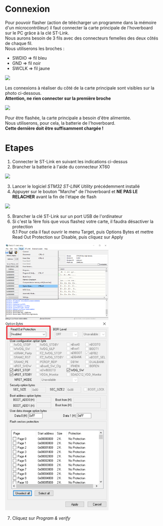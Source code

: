 # Connexion  
Pour pouvoir flasher (action de télécharger un programme dans la mémoire d'un microcontrôleur) il faut connecter la carte principale de l'hoverboard sur le PC grâce à la clé ST-Link.   
Nous aurons besoin de 3 fils avec des connecteurs femelles des deux côtés de chaque fil.  
Nous utiliserons les broches :  
* SWDIO  => fil bleu  
* GND    => fil noir  
* SWCLK  => fil jaune  

<img src="st-link-connexion.jpg" width="340">

Les connexions à réaliser du côté de la carte principale sont visibles sur la photo ci-dessous.  
**Attention, ne rien connecter sur la première broche**    

<img src="carte-principle-connexion.jpg" width = "340"> 

Pour être flashée, la carte principale a besoin d'être alimentée.  
Nous utiliserons, pour cela, la batterie de l'hoverboard.  
**Cette dernière doit être suffisamment chargée !**  

# Etapes
1. Connecter le ST-Link en suivant les indications ci-dessus  
2. Brancher la batterie à l'aide du connecteur XT60 

<img src="connecteur-xt60.jpg" width="340">  

3. Lancer le logiciel *STM32 ST-LINK Utility* précédemment installé  
4. Appuyer sur le bouton "Marche" de l'hoverboard et **NE PAS LE RELACHER** avant la fin de l'étape de flash 

<img src="bouton-on.jpg" width="340">

5. Brancher la clé ST-Link sur un port USB de l'ordinateur  
6. Si c'est la 1ère fois que vous flashez votre carte, il faudra désactiver la protection  
6.1 Pour cela il faut ouvrir le menu Target, puis Options Bytes et mettre Read Out Protection sur Disable, puis cliquez sur Apply  

<img src = "option-bytes.png" width="340">  <img src = "readout-protection.png" width="340">    

7. Cliquez sur *Program & verify*  


